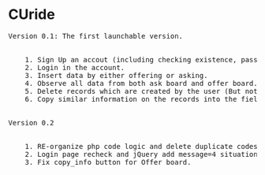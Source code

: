 # CUride
<pre>
Version 0.1: The first launchable version. 
    <br>
    1. Sign Up an accout (including checking existence, password matching, ... etc).
    2. Login in the account.
    3. Insert data by either offering or asking.
    4. Observe all data from both ask board and offer board.
    5. Delete records which are created by the user (But not affecting others').
    6. Copy similar information on the records into the field so that similar input would be easy.
    <br>
Version 0.2 
    <br>
    1. RE-organize php code logic and delete duplicate codes.
    2. Login page recheck and jQuery add message=4 situation.
    3. Fix copy_info button for Offer board.
    <br>
</pre>
   
